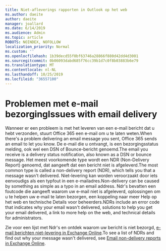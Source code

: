 ```yaml
---
title: Niet-afleverings rapporten in Outlook op het web
ms.author: daeite
author: daeite
manager: joallard
ms.date: 6/14/2019
ms.audience: Admin
ms.topic: article
ROBOTS: NOINDEX, NOFOLLOW
localization_priority: Normal
ms.custom: ''
ms.openlocfilehash: 1b39decd55f0bf63746a28866f880d42dd4d3001
ms.sourcegitcommit: 0b06093dabd685f76cc39b1d7c0f8b03883b6e79
ms.translationtype: MT
ms.contentlocale: nl-NL
ms.lasthandoff: 10/25/2019
ms.locfileid: "36557100"
---
```

# <a name="issues-with-email-delivery"></a><span data-ttu-id="78d92-102">Problemen met e-mail bezorging</span><span class="sxs-lookup"><span data-stu-id="78d92-102">Issues with email delivery</span></span>

<span data-ttu-id="78d92-103">Wanneer er een probleem is met het leveren van een e-mail bericht dat u hebt verzonden, stuurt Office 365 een e-mail om u te laten weten.</span><span class="sxs-lookup"><span data-stu-id="78d92-103">When there's a problem delivering an email message you sent, Office 365 sends an email to let you know.</span></span> <span data-ttu-id="78d92-104">De e-mail die u ontvangt, is een bezorgingsstatus melding, ook wel een DSN of Bounce-bericht genoemd.</span><span class="sxs-lookup"><span data-stu-id="78d92-104">The email you receive is a delivery status notification, also known as a DSN or bounce message.</span></span> <span data-ttu-id="78d92-105">Het meest voorkomende type wordt een NDR (Non-Delivery Report) genoemd, dat aangeeft dat een bericht niet is afgeleverd.</span><span class="sxs-lookup"><span data-stu-id="78d92-105">The most common type is called a non-delivery report (NDR), which tells you that a message wasn't delivered.</span></span> <span data-ttu-id="78d92-106">Niet-levering kan worden veroorzaakt door iets eenvoudigs als een typfout in een e-mailadres.</span><span class="sxs-lookup"><span data-stu-id="78d92-106">Non-delivery can be caused by something as simple as a typo in an email address.</span></span> <span data-ttu-id="78d92-107">Ndr's bevatten een foutcode die aangeeft waarom uw e-mail niet is afgeleverd, oplossingen om u te helpen uw e-mail te laten bezorgen, een koppeling naar meer Help op het web en technische Details voor beheerders.</span><span class="sxs-lookup"><span data-stu-id="78d92-107">NDRs include an error code that indicates why your email wasn't delivered, solutions to help you get your email delivered, a link to more help on the web, and technical details for administrators.</span></span>

<span data-ttu-id="78d92-108">Zie voor een lijst met Ndr's en ontdek waarom uw bericht is niet bezorgd, [e-mail berichten niet-levering in Exchange Online](https://docs.microsoft.com/exchange/mail-flow-best-practices/non-delivery-reports-in-exchange-online/non-delivery-reports-in-exchange-online).</span><span class="sxs-lookup"><span data-stu-id="78d92-108">To see a list of NDRs and find out why your message wasn't delivered, see [Email non-delivery reports in Exchange Online](https://docs.microsoft.com/exchange/mail-flow-best-practices/non-delivery-reports-in-exchange-online/non-delivery-reports-in-exchange-online).</span></span>